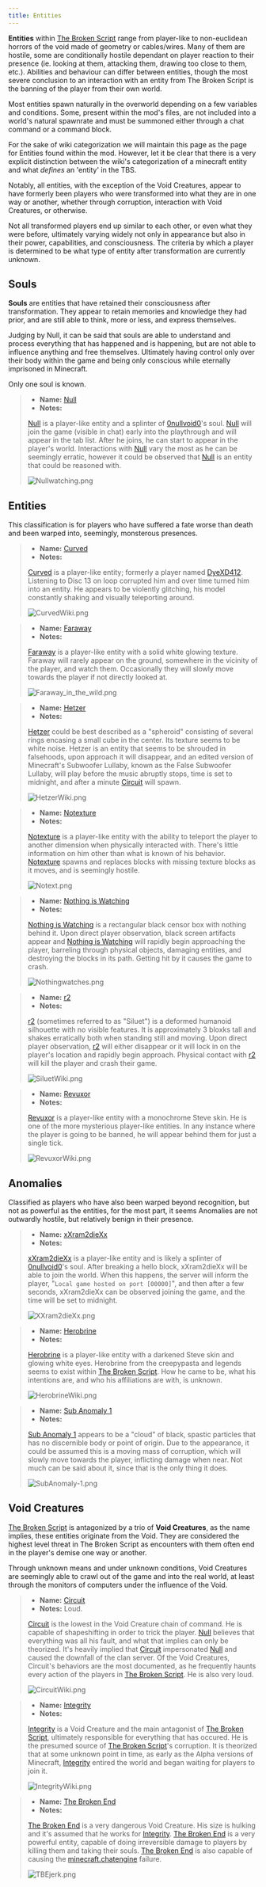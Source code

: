 ```yaml
---
title: Entities
---
```


**Entities** within [The Broken Script](/wiki/tbs) range from player-like to
non-euclidean horrors of the void made of geometry or cables/wires. Many of them
are hostile, some are conditionally hostile dependant on player reaction to
their presence (ie. looking at them, attacking them, drawing too close to them,
etc.). Abilities and behaviour can differ between entities, though the most
severe conclusion to an interaction with an entity from The Broken Script is the
banning of the player from their own world.

Most entities spawn naturally in the overworld depending on a few variables and
conditions. Some, present within the mod's files, are not included into a
world's natural spawnrate and must be summoned either through a chat command or
a command block.

For the sake of wiki categorization we will maintain this page as the page for
Entities found within the mod. However, let it be clear that there is a very
explicit distinction between the wiki's categorization of a minecraft entity and
what _defines_ an 'entity' in the TBS.

Notably, all entities, with the exception of the Void Creatures, appear to have
formerly been players who were transformed into what they are in one way or
another, whether through corruption, interaction with Void Creatures, or
otherwise.

Not all transformed players end up similar to each other, or even what they were
before, ultimately varying widely not only in appearance but also in their
power, capabilities, and consciousness. The criteria by which a player is
determined to be what type of entity after transformation are currently unknown.

## Souls

**Souls** are entities that have retained their consciousness after
transformation. They appear to retain memories and knowledge they had prior, and
are still able to think, more or less, and express themselves.

Judging by Null, it can be said that souls are able to understand and process
everything that has happened and is happening, but are not able to influence
anything and free themselves. Ultimately having control only over their body
within the game and being only conscious while eternally imprisoned in
Minecraft.

Only one soul is known.

> - **Name:** [Null](/wiki/entities/null)
> - **Notes:**
>
> [Null](/wiki/entities/null) is a player-like entity and a splinter of
> [0nullvoid0](/wiki/lore/xxram2diexx)'s soul. [Null](/wiki/entities/null) will
> join the game (visible in chat) early into the playthrough and will appear in
> the tab list. After he joins, he can start to appear in the player's world.
> Interactions with [Null](/wiki/entities/null) vary the most as he can be
> seemingly erratic, however it could be observed that
> [Null](/wiki/entities/null) is an entity that could be reasoned with.
>
> ![Nullwatching.png](../../../../assets/wiki/Nullwatching.png)

## Entities

This classification is for players who have suffered a fate worse than death and
been warped into, seemingly, monsterous presences.

> - **Name:** [Curved](/wiki/entities/curved)
> - **Notes:**
>
> [Curved](/wiki/entities/curved) is a player-like entity; formerly a player
> named [DyeXD412](/wiki/lore#members). Listening to Disc 13 on loop corrupted
> him and over time turned him into an entity. He appears to be violently
> glitching, his model constantly shaking and visually teleporting around.
>
> ![CurvedWiki.png](../../../../assets/wiki/CurvedWiki.png)

> - **Name:** [Faraway](/wiki/entities/faraway)
> - **Notes:**
>
> [Faraway](/wiki/entities/faraway) is a player-like entity with a solid white
> glowing texture. Faraway will rarely appear on the ground, somewhere in the
> vicinity of the player, and watch them. Occasionally they will slowly move
> towards the player if not directly looked at.
>
> ![Faraway_in_the_wild.png](../../../../assets/wiki/Faraway%20in%20the%20wild.png)

> - **Name:** [Hetzer](/wiki/entities/hetzer)
> - **Notes:**
>
> [Hetzer](/wiki/entities/hetzer) could be best described as a "spheroid"
> consisting of several rings encasing a small cube in the center. Its texture
> seems to be white noise. Hetzer is an entity that seems to be shrouded in
> falsehoods, upon approach it will disappear, and an edited version of
> Minecraft's Subwoofer Lullaby, known as the False Subwoofer Lullaby, will play
> before the music abruptly stops, time is set to midnight, and after a minute
> [Circuit](/wiki/entities/circuit) will spawn.
>
> ![HetzerWiki.png](../../../../assets/wiki/HetzerWiki.png)

> - **Name:** [Notexture](/wiki/entities/notexture)
> - **Notes:**
>
> [Notexture](/wiki/entities/notexture) is a player-like entity with the ability
> to teleport the player to another dimension when physically interacted with.
> There's little information on him other than what is known of his behavior.
> [Notexture](/wiki/entities/notexture) spawns and replaces blocks with missing
> texture blocks as it moves, and is seemingly hostile.
>
> ![Notext.png](../../../../assets/wiki/Notext.png)

> - **Name:** [Nothing is Watching](/wiki/entities/nothing-is-watching)
> - **Notes:**
>
> [Nothing is Watching](/wiki/entities/nothing-is-watching) is a rectangular
> black censor box with nothing behind it. Upon direct player observation, black
> screen artifacts appear and
> [Nothing is Watching](/wiki/entities/nothing-is-watching) will rapidly begin
> approaching the player, barreling through physical objects, damaging entities,
> and destroying the blocks in its path. Getting hit by it causes the game to
> crash.
>
> ![Nothingwatches.png](../../../../assets/wiki/Nothingwatches.png)

> - **Name:** [r2](/wiki/entities/r2)
> - **Notes:**
>
> [r2](/wiki/entities/r2) (sometimes referred to as "Siluet") is a deformed
> humanoid silhouette with no visible features. It is approximately 3 bloxks
> tall and shakes erratically both when standing still and moving. Upon direct
> player observation, [r2](/wiki/entities/r2) will either disappear or it will
> lock in on the player's location and rapidly begin approach. Physical contact
> with [r2](/wiki/entities/r2) will kill the player and crash their game.
>
> ![SiluetWiki.png](../../../../assets/wiki/SiluetWiki.png)

> - **Name:** [Revuxor](/wiki/entities/revuxor)
> - **Notes:**
>
> [Revuxor](/wiki/entities/revuxor) is a player-like entity with a monochrome
> Steve skin. He is one of the more mysterious player-like entities. In any
> instance where the player is going to be banned, he will appear behind them
> for just a single tick.
>
> ![RevuxorWiki.png](../../../../assets/wiki/RevuxorWiki.png)

## Anomalies

Classified as players who have also been warped beyond recognition, but not as
powerful as the entities, for the most part, it seems Anomalies are not
outwardly hostile, but relatively benign in their presence.

> - **Name:** [xXram2dieXx](/wiki/entities/xxram2diexx)
> - **Notes:**
>
> [xXram2dieXx](/wiki/entities/xxram2diexx) is a player-like entity and is
> likely a splinter of [0nullvoid0](/wiki/lore/xxram2diexx)'s soul. After
> breaking a hello block, xXram2dieXx will be able to join the world. When this
> happens, the server will inform the player,
> "`Local game hosted on port [00000]`", and then after a few seconds,
> xXram2dieXx can be observed joining the game, and the time will be set to
> midnight.
>
> ![XXram2dieXx.png](../../../../assets/wiki/XXram2dieXx.png)

> - **Name:** [Herobrine](/wiki/entities/herobrine)
> - **Notes:**
>
> [Herobrine](/wiki/entities/herobrine) is a player-like entity with a darkened
> Steve skin and glowing white eyes. Herobrine from the creepypasta and legends
> seems to exist within [The Broken Script](/wiki/tbs). How he came to be, what
> his intentions are, and who his affiliations are with, is unknown.
>
> ![HerobrineWiki.png](../../../../assets/wiki/HerobrineWiki.png)

> - **Name:** [Sub Anomaly 1](/wiki/entities/sub-anomaly-1)
> - **Notes:**
>
> [Sub Anomaly 1](/wiki/entities/sub-anomaly-1) appears to be a "cloud" of
> black, spastic particles that has no discernible body or point of origin. Due
> to the appearance, it could be assumed this is a moving mass of corruption,
> which will slowly move towards the player, inflicting damage when near. Not
> much can be said about it, since that is the only thing it does.
>
> ![SubAnomaly-1.png](../../../../assets/wiki/SubAnomaly-1.png)

## Void Creatures

[The Broken Script](/wiki/tbs) is antagonized by a trio of **Void Creatures**,
as the name implies, these entities originate from the Void. They are considered
the highest level threat in The Broken Script as encounters with them often end
in the player's demise one way or another.

Through unknown means and under unknown conditions, Void Creatures are seemingly
able to crawl out of the game and into the real world, at least through the
monitors of computers under the influence of the Void.

> - **Name:** [Circuit](/wiki/entities/circuit)
> - **Notes:** Loud.
>
> [Circuit](/wiki/entities/circuit) is the lowest in the Void Creature chain of
> command. He is capable of shapeshifting in order to trick the player.
> [Null](/wiki/entities/null) believes that everything was all his fault, and
> what that implies can only be theorized. It's heavily implied that
> [Circuit](/wiki/entities/circuit) impersonated [Null](/wiki/entities/null) and
> caused the downfall of the clan server. Of the Void Creatures, Circuit's
> behaviors are the most documented, as he frequently haunts every action of the
> players in [The Broken Script](/wiki/tbs). He is also very loud.
>
> ![CircuitWiki.png](../../../../assets/wiki/CircuitWiki.png)

> - **Name:** [Integrity](/wiki/entities/integrity)
> - **Notes:**
>
> [Integrity](/wiki/entities/integrity) is a Void Creature and the main
> antagonist of [The Broken Script](/wiki/tbs), ultimately responsible for
> everything that has occured. He is the presumed source of
> [The Broken Script](/wiki/tbs)'s corruption. It is theorized that at some
> unknown point in time, as early as the Alpha versions of Minecraft,
> [Integrity](/wiki/entities/integrity) entired the world and began waiting for
> players to join it.
>
> ![IntegrityWiki.png](../../../../assets/wiki/IntegrityWiki.png)

> - **Name:** [The Broken End](/wiki/entities/tbe)
> - **Notes:**
>
> [The Broken End](/wiki/entities/tbe) is a very dangerous Void Creature. His
> size is hulking and it's assumed that he works for
> [Integrity](/wiki/entities/integrity). [The Broken End](/wiki/entities/tbe) is
> a very powerful entity, capable of doing irreversible damage to players by
> killing them and taking their souls. [The Broken End](/wiki/entities/tbe) is
> also capable of causing the
> [minecraft.chatengine](/wiki/mechanics/minecraftchatengine) failure.
>
> ![TBEjerk.png](../../../../assets/wiki/TBEjerk.png)
